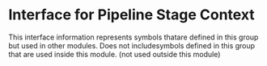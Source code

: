 
# Interface for Pipeline Stage Context
This interface information represents symbols thatare defined in this group but used in other modules.  Does not includesymbols defined in this group that are used inside this module.
(not used outside this module)
